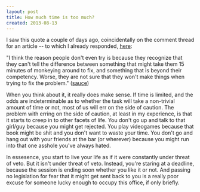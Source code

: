 ```yaml
---
layout: post
title: How much time is too much?
created: 2013-08-13
---
```


I saw this quote a couple of days ago, coincidentally on the comment thread for an article -- to which I already responded, [here](http://zeroclarkthirty.com/2013/08/12/tech-skill-divergence.html):


"I think the reason people don't even try is because they recognize that they can't tell the difference between something that might take them 15 minutes of monkeying around to fix, and something that is beyond their competency. Worse, they are not sure that they won't make things when trying to fix the problem." ([sauce](https://news.ycombinator.com/item?id=6187353))

When you think about it, it really does make sense. If time is limited, and the odds are indeterminable as to whether the task will take a non-trivial amount of time or not, most of us will err on the side of caution. The problem with erring on the side of caution, at least in my experience, is that it starts to creep in to other facets of life. You don't go up and talk to that girl/guy because you might get rejected. You play videogames because that book might be shit and you don't want to waste your time. You don't go and hang out with your friends at the bar (or wherever) because you might run into that one asshole you've always hated.

In essesence, you start to live your life as if it were constantly under threat of veto. But it isn't under threat of veto. Instead, you're staring at a deadline, because the session is ending soon whether you like it or not. And passing no legislation for fear that it might get sent back to you is a really poor excuse for someone lucky enough to occupy this office, if only briefly.
